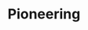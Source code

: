 ---
title       : Pioneering
key         : CP-PI
skills      : Behaviour, Mindset, Competency
difficulty  : easy
area        : competency

questions :
    - "CP-PI-01: Tell me about a time when you successfully challenged the status quo by introducing a creative approach within your team/organisation."
    - "CP-PI-02: Tell me about a time when you had to initiate discussions with your team or other internal groups to reduce ambiguity regarding customer needs."
    - "CP-PI-03: Tell me about a time when you pursued new ideas and innovation despite resistance or lack of support."
desirable :
    - Made a specific challenge to organisational practices
    - Persuaded peers to consider/adopt their ideas in a positive way
    - Created passion in others around new technologies and solution opportunities
    - Described strategies for reducing ambiguity regarding customer needs
    - Shared useful information to help drive adoption of a product/service
bonus_points :
    - Made a specific challenge to organisational practices that led to the adoption of a new approach
    - Persuaded senior leaders to consider/adopt their ideas in a positive way
    - Inspired others to be active contributors on new technologies and solutions
    - Described innovative strategies for reducing ambiguity regarding customer needs
    - Gathered and shared useful information to help drive adoption of a product/service
---